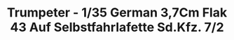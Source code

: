 ---
layout: product
title: "Trumpeter - 1/35 German 3,7Cm Flak 43 Auf Selbstfahrlafette Sd.Kfz. 7/2"
price: "3450" 
desc: "N/A"
img_path: "/assets/img/TRU01527.jpg"
brand: "N/A"
available: false
special_offer: false
new: false
soon: false
cat: "010000"
subcat: "013400"
subsubcat: "0N/A"
sifra: "TRU01527"
popular: true
---